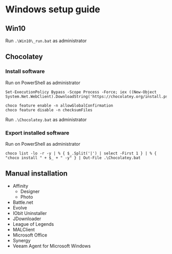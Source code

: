 # Windows setup guide

## Win10
Run `.\Win10\_run.bat` as administrator

## Chocolatey

### Install software
Run on PowerShell as administrator
```
Set-ExecutionPolicy Bypass -Scope Process -Force; iex ((New-Object System.Net.WebClient).DownloadString('https://chocolatey.org/install.ps1'))

choco feature enable -n allowGlobalConfirmation
choco feature disable -n checksumFiles
```
Run `.\Chocolatey.bat` as administrator

### Export installed software
Run on PowerShell as administrator
```
choco list -lo -r -y | % { $_.Split('|') | select -First 1 } | % { "choco install " + $_ + " -y" } | Out-File .\Chocolatey.bat
```

## Manual installation
  - Affinity
    - Designer
    - Photo
  - Battle.net
  - Evolve
  - IObit Uninstaller
  - JDownloader
  - League of Legends
  - MALClient
  - Microsoft Office
  - Synergy 
  - Veeam Agent for Microsoft Windows

